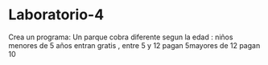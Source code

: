 # Laboratorio-4
Crea un programa: Un parque cobra diferente segun la edad : niños menores de 5 años entran gratis , entre 5 y 12 pagan 5mayores de 12 pagan 10
